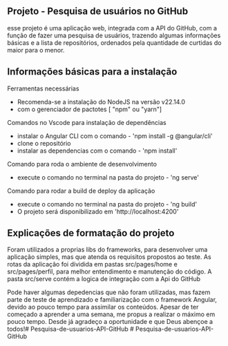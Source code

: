 ## Projeto - Pesquisa de usuários no GitHub

esse projeto é uma aplicação web, integrada com a API do GitHub, com a função de fazer uma pesquisa de usuários, trazendo algumas informações básicas e a lista de repositórios, ordenados pela quantidade de curtidas do maior para o menor.

## Informações básicas para a instalação

Ferramentas necessárias
 - Recomenda-se a instalação do NodeJS na versão v22.14.0
 - com o gerenciador de pactotes [ "npm" ou "yarn"]

Comandos no Vscode para instalação de dependências
 - instalar o Angular CLI  com o comando - 'npm install -g @angular/cli'
 - clone o repositório 
 - instalar as dependencias com o comando - 'npm install'


Comando para roda o ambiente de desenvolvimento
 - execute o comando no terminal na pasta do projeto - 'ng serve'

Comando para rodar a build de deploy da aplicação
 - execute o comando no terminal na pasta do projeto - 'ng build'
 - O projeto será disponibilizado em 'http://localhost:4200'


## Explicações de formatação do projeto

Foram utilizados a proprias libs do frameworks, para desenvolver uma aplicação simples, mas que atenda os requisitos propostos ao teste. 
As rotas da aplicação foi dividida em pastas src/pages/home e src/pages/perfil, para melhor entendimento e manutenção do código.
A pasta src/serve contém a logica de integração com a Api do GitHub

Pode haver algumas depedencias que não foram utilizadas, mas fazem parte de teste de aprendizado e familiarização com o framework Angular, devido ao pouco tempo para assimilar os conteúdos. Apesar de ter começado a aprender a uma semana, me propus a realizar o máximo em pouco tempo.
Desde já agradeço a oportunidade e que Deus abençoe a todos!#   P e s q u i s a - d e - u s u a r i o s - A P I - G i t H u b  
 #   P e s q u i s a - d e - u s u a r i o s - A P I - G i t H u b  
 